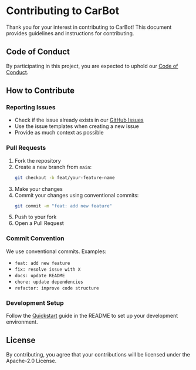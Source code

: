 # Contributing to CarBot

Thank you for your interest in contributing to CarBot! This document provides guidelines and instructions for contributing.

## Code of Conduct

By participating in this project, you are expected to uphold our [Code of Conduct](CODE_OF_CONDUCT.md).

## How to Contribute

### Reporting Issues

- Check if the issue already exists in our [GitHub Issues](https://github.com/miurla/carbot/issues)
- Use the issue templates when creating a new issue
- Provide as much context as possible

### Pull Requests

1. Fork the repository
2. Create a new branch from `main`:
   ```bash
   git checkout -b feat/your-feature-name
   ```
3. Make your changes
4. Commit your changes using conventional commits:
   ```bash
   git commit -m "feat: add new feature"
   ```
5. Push to your fork
6. Open a Pull Request

### Commit Convention

We use conventional commits. Examples:

- `feat: add new feature`
- `fix: resolve issue with X`
- `docs: update README`
- `chore: update dependencies`
- `refactor: improve code structure`

### Development Setup

Follow the [Quickstart](README.md#-quickstart) guide in the README to set up your development environment.

## License

By contributing, you agree that your contributions will be licensed under the Apache-2.0 License.
